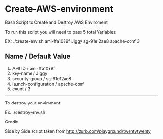 # Create-AWS-environment
Bash Script to Create and Destroy AWS Enviroment

To run this script you will need to pass 5 total Variables:

EX: ./create-env.sh ami-ffa1089f Jiggy sg-91e12ae8 apache-conf 3

## Name           /          Default Value
1. AMI ID /		 ami-ffa1089f
2. key-name	/	 Jiggy
3. security-group	/ sg-91e12ae8
4. launch-configuration / apache-conf
5. count		/ 3

*****************************************************************

To destroy your enviroment:

Ex. ./destroy-env.sh



Credit:

Side by Side script taken from http://zurb.com/playground/twentytwenty
